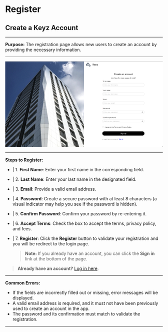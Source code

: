 # Register

## Create a Keyz Account

---

**Purpose:** The registration page allows new users to create an account by providing the necessary information.

---

![Keyz Registration Form](../../Images/register.png)

---

**Steps to Register:**

- | 1. **First Name**: Enter your first name in the corresponding field.
- | 2. **Last Name**: Enter your last name in the designated field.
- | 3. **Email**: Provide a valid email address.
- | 4. **Password**: Create a secure password with at least 8 characters (a visual indicator may help you see if the password is hidden).
- | 5. **Confirm Password**: Confirm your password by re-entering it.
- | 6. **Accept Terms**: Check the box to accept the terms, privacy policy, and fees.
- | 7. **Register**: Click the **Register** button to validate your registration and you will be redirect to the login page.

  > **Note:** If you already have an account, you can click the **Sign in** link at the bottom of the page.

> **Already have an account?**
> [Log in here](./2Login.md).

---

**Common Errors:**

- If the fields are incorrectly filled out or missing, error messages will be displayed.
- A valid email address is required, and it must not have been previously used to create an account in the app.
- The password and its confirmation must match to validate the registration.

---
